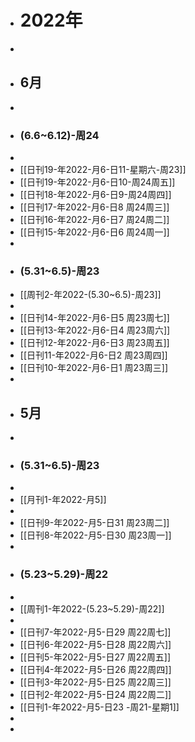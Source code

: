 - # 2022年
-
- ## 6月
-
- ### (6.6~6.12)-周24
-
- [[日刊19-年2022-月6-日11-星期六-周23]]
- [[日刊19-年2022-月6-日10-周24周五]]
- [[日刊18-年2022-月6-日9-周24周四]]
- [[日刊17-年2022-月6-日8 周24周三]]
- [[日刊16-年2022-月6-日7 周24周二]]
- [[日刊15-年2022-月6-日6 周24周一]]
-
- ### (5.31~6.5)-周23
- [[周刊2-年2022-(5.30~6.5)-周23]]
-
- [[日刊14-年2022-月6-日5 周23周七]]
- [[日刊13-年2022-月6-日4 周23周六]]
- [[日刊12-年2022-月6-日3 周23周五]]
- [[日刊11-年2022-月6-日2 周23周四]]
- [[日刊10-年2022-月6-日1 周23周三]]
-
- ## 5月
-
- ### (5.31~6.5)-周23
-
- [[月刊1-年2022-月5]]
-
- [[日刊9-年2022-月5-日31 周23周二]]
- [[日刊8-年2022-月5-日30 周23周一]]
-
- ### (5.23~5.29)-周22
-
- [[周刊1-年2022-(5.23~5.29)-周22]]
-
- [[日刊7-年2022-月5-日29 周22周七]]
- [[日刊6-年2022-月5-日28 周22周六]]
- [[日刊5-年2022-月5-日27 周22周五]]
- [[日刊4-年2022-月5-日26 周22周四]]
- [[日刊3-年2022-月5-日25 周22周三]]
- [[日刊2-年2022-月5-日24 周22周二]]
- [[日刊1-年2022-月5-日23 -周21-星期1]]
-
-